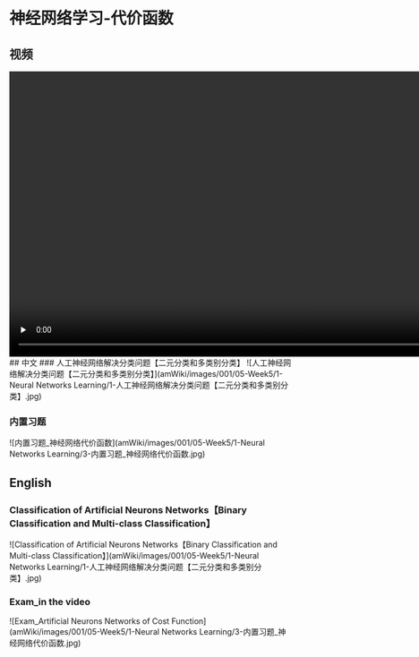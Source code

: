 # 神经网络学习-代价函数
## 视频
<video height=510 width=900 controls="controls" preload="none">
      <source src="amWiki/videos/001/06-Week6/1-Advice for Applying Machine Learning/1-Deciding What to Try Next.mp4" type="video/mp4">
</video>
## 中文
### 人工神经网络解决分类问题【二元分类和多类别分类】
![人工神经网络解决分类问题【二元分类和多类别分类】](amWiki/images/001/05-Week5/1-Neural Networks Learning/1-人工神经网络解决分类问题【二元分类和多类别分类】.jpg)  


### 内置习题
![内置习题_神经网络代价函数](amWiki/images/001/05-Week5/1-Neural Networks Learning/3-内置习题_神经网络代价函数.jpg)
## English
### Classification of Artificial Neurons Networks【Binary Classification and Multi-class Classification】
![Classification of Artificial Neurons Networks【Binary Classification and Multi-class Classification】](amWiki/images/001/05-Week5/1-Neural Networks Learning/1-人工神经网络解决分类问题【二元分类和多类别分类】.jpg)   


### Exam_in the video
![Exam_Artificial Neurons Networks of Cost Function](amWiki/images/001/05-Week5/1-Neural Networks Learning/3-内置习题_神经网络代价函数.jpg)
